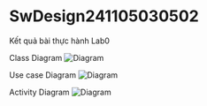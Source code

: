 # SwDesign241105030502
Kết quả bài thực hành Lab0

Class Diagram
![Diagram](https://www.planttext.com/api/plantuml/png/R59BJiCm4DtFARo4HNg0ggegWjWXfAY2jUDCMYlEJ3Hs6bN0oLXm9Aw0wwWVGhpp-upVi_tpzRtnGKleMmVW6qjAs2D0iC6XsXuxz2fJkTFUgqUhTw9R09EshxYt9efMAqi1fTO6rslr3YekwukUoD9kgKfcXveIJ7txKh_j4PrVgkXAO3h_xlwlikK3Fh4CMgevgi03YiSfvGDtjzZdEMkkPGp67T9MUcgcLkDYxt_CPK1aJ3EESAoh1qonAkvBXrVLCmSMSuotCaexxb9RYtFgd2cs2BeyonqFA0LpFGqdsdgS4d7EvGa-5XKFj3Zrd45J-1dy6XSWEYEHdOZiDfa2W0rI5J_8Bm000F__0m00)

Use case Diagram
![Diagram](https://www.planttext.com/api/plantuml/png/T95BQiCm48RtSufPsWld02MOF4eXKB29oG64F7L45ScCHaq3lLaNFLAlKBbncZZGZURn_n-QaRu_lnP154iyM83mQXoo3mIMNWJ58vjkBzWQ9Yt6En0Zbd0N2DSg7Oz6TQmE04gBPrnRGqx68faOnxpP-xuwEkAnNYdMlgKjgJRruCnX4VlYe_m5uO-OT24RGeu5Pi--mutBht1HOjQOpk6knwTqnzBXKciVdUGJpogUi6RVHdqdLCuQHzZ4llUSjDiP1htsGQxadLXnsWItz6RecD39WZYR9SUGN_3B0uGS9lESdRKwvGyudnkdRMofBE4VUBJVpZLmz2xaseJ18iNXPty0003__mC0)

Activity Diagram
![Diagram](https://www.planttext.com/api/plantuml/png/N931JiCm38RlVWeVjrT8OLhPXjG34z8G5yGXfEvgcYOeSOV6gt7WaNW5aj6oYPljVFzlv__-_5f6qK66tWB4ZXq67mb0M2nXQOGFB4TSizu7tISamm2gSf62u4g7kW2rSK81xwjjgij1MX_uWmhWPZP7QSdXxEbHMwupyZoV-BBtWvCaMRLakhJCv1vljDNE_9EFGrnSZx9a0uqF7QW7tH7UUKT7l0s-nvtroJI_wRrc1sfDBooJVG7aQZmfWMoa2--hitLck06rQ_tx-Q2HhzpXuZCJkdabynV8wQRVEaNctm2MYSiX_m000F__0m00)
